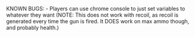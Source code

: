 KNOWN BUGS:
	- Players can use chrome console to just set variables to whatever they want (NOTE: This does not work with recoil, as recoil is generated every time the gun is fired. It DOES work on max ammo though, and probably health.)
